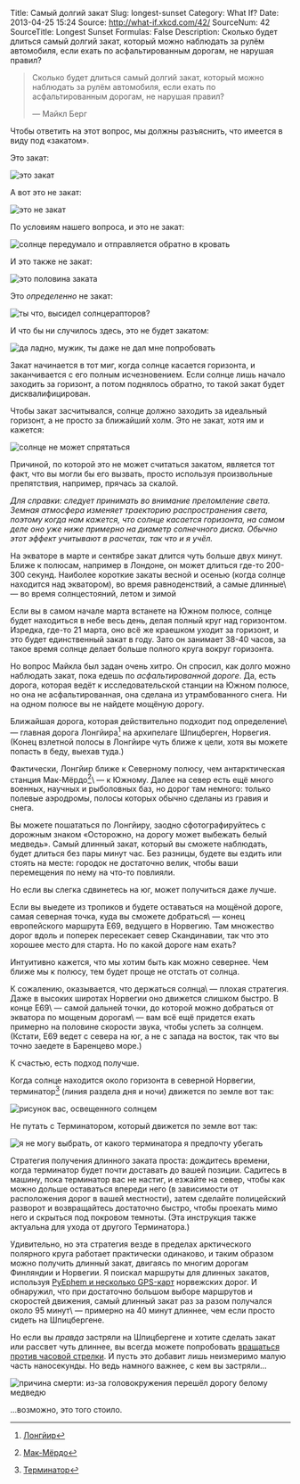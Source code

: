 Title: Самый долгий закат
Slug: longest-sunset
Category: What If?
Date: 2013-04-25 15:24
Source: http://what-if.xkcd.com/42/
SourceNum: 42
SourceTitle: Longest Sunset
Formulas: False
Description: Сколько будет длиться самый долгий закат, который можно наблюдать за рулём автомобиля, если ехать по асфальтированным дорогам, не нарушая правил?

> Сколько будет длиться самый долгий закат, который можно наблюдать за рулём автомобиля, если ехать по асфальтированным дорогам, не нарушая правил?
>
> — Майкл Берг

Чтобы ответить на этот вопрос, мы должны разъяснить, что имеется в виду под «закатом».

Это закат:

![](/uploads/042-longest-sunset/sunset_yes.png "это закат")

А вот это не закат:

![](/uploads/042-longest-sunset/sunset_touch.png "это не закат")

По условиям нашего вопроса, и это не закат:

![](/uploads/042-longest-sunset/sunset_halfrise_ru.png "солнце передумало и отправляется обратно в кровать")

И это также не закат:

![](/uploads/042-longest-sunset/sunset_not_mitosis_ru.png "это половина заката")

Это _определенно_ не закат:

![](/uploads/042-longest-sunset/sunset_not_egg_ru.png "ты что, высидел солнцерапторов?")

И что бы ни случилось здесь, это не будет закатом:

![](/uploads/042-longest-sunset/sunset_not_square_ru.png "да ладно, мужик, ты даже не дал мне попробовать")

Закат начинается в тот миг, когда солнце касается горизонта, и заканчивается с его полным исчезновением. Если солнце лишь начало заходить за горизонт, а потом поднялось обратно, то такой закат будет дисквалифицирован.

Чтобы закат засчитывался, солнце должно заходить за идеальный горизонт, а не просто за ближайший холм. Это не закат, хотя им и кажется:

![](/uploads/042-longest-sunset/sunset_mountain_ru.png "солнце не может спрятаться")

Причиной, по которой это не может считаться закатом, является тот факт, что вы могли бы его вызвать, просто используя произвольные препятствия, например, прячась за скалой.

_Для справки: следует принимать во внимание преломление света. Земная атмосфера изменяет траекторию распространения света, поэтому когда нам кажется, что солнце касается горизонта, на самом деле оно уже ниже примерно на диаметр солнечного диска. Обычно этот эффект учитывают в расчетах, так что и я учёл._

На экваторе в марте и сентябре закат длится чуть больше двух минут. Ближе к полюсам, например в Лондоне, он может длиться где-то 200-300 секунд. Наиболее короткие закаты весной и осенью (когда солнце находится над экватором), во время равноденствий, а самые  длинные\ — во время солнцестояний, летом и зимой

Если вы в самом начале марта встанете на Южном полюсе, солнце будет находиться в небе весь день, делая полный круг над горизонтом. Изредка, где-то 21 марта, оно всё же краешком уходит за горизонт, и это будет единственный закат в году. Зато он занимает 38-40 часов, за такое время солнце делает больше полного круга вокруг горизонта.

Но вопрос Майкла был задан очень хитро. Он спросил, как долго можно наблюдать закат, пока едешь по _асфальтированной дороге_. Да, есть дорога, которая ведёт к исследовательской станции на Южном полюсе, но она не асфальтированная, она сделана из утрамбованного снега. Ни на одном полюсе вы не найдете мощёную дорогу.

Ближайшая дорога, которая действительно подходит под определение\ — главная дорога Лонгйира[^1] на архипелаге Шпицберген, Норвегия. (Конец взлетной полосы в Лонгйире чуть ближе к цели, хотя вы можете попасть в беду, выехав туда.)

Фактически, Лонгйир ближе к Северному полюсу, чем антарктическая станция Мак-Мёрдо[^2]\ — к Южному. Далее на север есть ещё много военных, научных и рыболовных баз, но дорог там немного: только полевые аэродромы, полосы которых обычно сделаны из гравия и снега.

Вы можете пошататься по Лонгйиру, заодно сфотографируйтесь с дорожным знаком «Осторожно, на дорогу может выбежать белый медведь». Самый длинный закат, который вы сможете наблюдать, будет длиться без пары минут час. Без разницы, будете вы ездить или стоять на месте: городок не достаточно велик, чтобы ваши перемещения по нему на что-то повлияли.

Но если вы слегка сдвинетесь на юг, может получиться даже лучше.

Если вы выедете из тропиков и будете оставаться на мощёной дороге, самая северная точка, куда вы сможете добраться\ — конец европейского маршрута E69, ведущего в Норвегию. Там множество дорог вдоль и поперек пересекает север Скандинавии, так что это хорошее место для старта. Но по какой дороге нам ехать?

Интуитивно кажется, что мы хотим быть как можно севернее. Чем ближе мы к полюсу, тем будет проще не отстать от солнца.

К сожалению, оказывается, что держаться солнца\ — плохая стратегия. Даже в высоких широтах Норвегии оно движется слишком быстро. В конце E69\ — самой дальней точки, до которой можно добраться от экватора по мощеным дорогам\ — вам всё ещё придется ехать примерно на половине скорости звука, чтобы успеть за солнцем. (Кстати, E69 ведет с севера на юг, а не с запада на восток, так что вы точно заедете в Баренцево море.)

К счастью, есть подход получше.

Когда солнце находится около горизонта в северной Норвегии, терминатор[^3] (линия раздела дня и ночи) движется по земле вот так:

![](/uploads/042-longest-sunset/sunset_terminator_ru.png "рисунок вас, освещенного солнцем")

Не путать с Терминатором, который движется по земле вот так:

![](/uploads/042-longest-sunset/sunset_terminator_2_ru.png "я не могу выбрать, от какого терминатора я предпочту убегать")

Стратегия получения длинного заката проста: дождитесь времени, когда терминатор будет почти доставать до вашей позиции. Садитесь в машину, пока терминатор вас не настиг, и езжайте на север, чтобы как можно дольше оставаться впереди него (в зависимости от расположения дорог в вашей местности), затем сделайте полицейский разворот и возвращайтесь достаточно быстро, чтобы проехать мимо него и скрыться под покровом темноты. (Эта инструкция также актуальна для ухода от другого Терминатора.)

Удивительно, но эта стратегия везде в пределах арктического полярного круга работает практически одинаково, и таким образом можно получить длинный закат, двигаясь по многим дорогам Финляндии и Норвегии. Я поискал маршруты для длинных закатов, используя [PyEphem и несколько GPS-карт](http://rhodesmill.org/pyephem/) норвежских дорог. И обнаружил, что при достаточно большом выборе маршрутов и скоростей движения, самый длинный закат раз за разом получался около 95 минут\ — примерно на 40 минут длиннее, чем если просто сидеть на Шпицбергене.

Но если вы _правда_ застряли на Шпицбергене и хотите сделать закат или рассвет чуть длиннее, вы всегда можете попробовать [вращаться против часовой стрелки](http://xkcd.ru/162/). И пусть это добавит лишь неизмеримо малую часть наносекунды. Но ведь намного важнее, с кем вы застряли…

![](/uploads/042-longest-sunset/sunset_spinning.png "причина смерти: из-за головокружения перешёл дорогу белому медведю")

…возможно, это того стоило.

[^1]: [Лонгйир](http://ru.wikipedia.org/wiki/Лонгйир)
[^2]: [Мак-Мёрдо](http://ru.wikipedia.org/wiki/Мак-Мёрдо_(антарктическая_станция))
[^3]: [Терминатор](http://ru.wikipedia.org/wiki/Терминатор_(астрономия))

